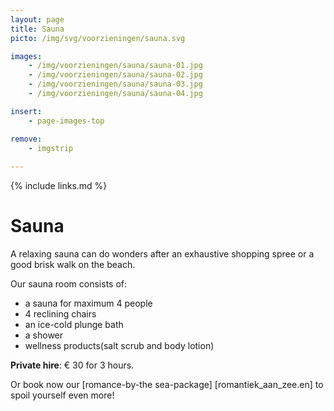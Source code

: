 ```yaml
---
layout: page
title: Sauna
picto: /img/svg/voorzieningen/sauna.svg

images:
    - /img/voorzieningen/sauna/sauna-01.jpg
    - /img/voorzieningen/sauna/sauna-02.jpg
    - /img/voorzieningen/sauna/sauna-03.jpg
    - /img/voorzieningen/sauna/sauna-04.jpg

insert:
    - page-images-top

remove:
    - imgstrip
    
---
```


{% include links.md %}

# Sauna 

A relaxing sauna can do wonders after an exhaustive shopping spree or a good brisk walk on the beach. 

Our sauna room consists of:

- a sauna for maximum 4 people
- 4 reclining chairs
- an ice-cold plunge bath
- a shower
- wellness products(salt scrub and body lotion)

**Private hire**: € 30 for 3 hours.


Or book now our [romance-by-the sea-package] [romantiek_aan_zee.en] to spoil yourself even more!
